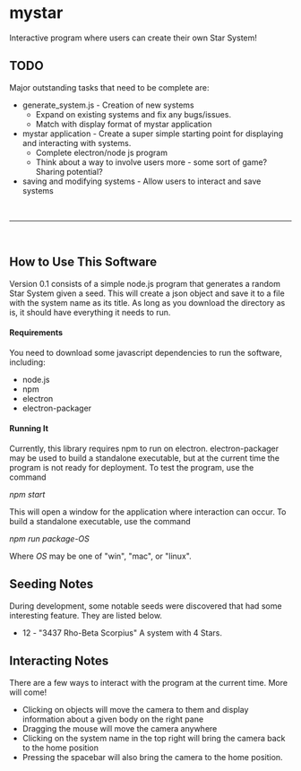 # mystar
Interactive program where users can create their own Star System!

## TODO
Major outstanding tasks that need to be complete are:
 * generate_system.js - Creation of new systems
   * Expand on existing systems and fix any bugs/issues.
   * Match with display format of mystar application
 * mystar application - Create a super simple starting point for displaying and interacting with systems.
   * Complete electron/node js program
   * Think about a way to involve users more - some sort of game? Sharing potential?
 * saving and modifying systems - Allow users to interact and save systems

&nbsp;

---

&nbsp;

## How to Use This Software
Version 0.1 consists of a simple node.js program that generates a random Star System given a seed. This will create a json object and save it to a file with the system name as its title. As long as you download the directory as is, it should have everything it needs to run.

#### Requirements
You need to download some javascript dependencies to run the software, including:
 * node.js
 * npm
 * electron
 * electron-packager

#### Running It
Currently, this library requires npm to run on electron. electron-packager may be used to build a standalone executable, but at the current time the program is not ready for deployment. To test the program, use the command

*npm start*

This will open a window for the application where interaction can occur. To build a standalone executable, use the command

*npm run package-OS*

Where *OS* may be one of "win", "mac", or "linux".

## Seeding Notes
During development, some notable seeds were discovered that had some interesting feature. They are listed below.
* 12 - "3437 Rho-Beta Scorpius" A system with 4 Stars.

## Interacting Notes
There are a few ways to interact with the program at the current time. More will come!
 * Clicking on objects will move the camera to them and display information about a given body on the right pane
 * Dragging the mouse will move the camera anywhere
 * Clicking on the system name in the top right will bring the camera back to the home position
 * Pressing the spacebar will also bring the camera to the home position.

&nbsp;

&nbsp;
